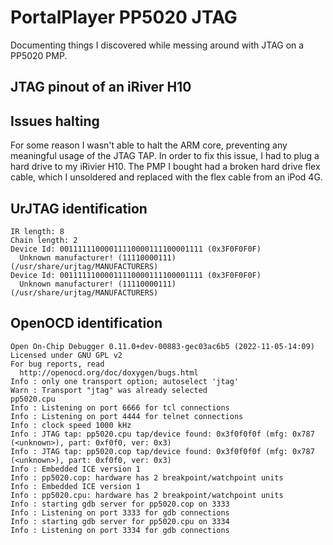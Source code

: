 # PortalPlayer PP5020 JTAG

Documenting things I discovered while messing around with JTAG on a PP5020 PMP.

## JTAG pinout of an iRiver H10

## Issues halting

For some reason I wasn't able to halt the ARM core, preventing any meaningful usage of the JTAG TAP. In order to fix this issue, I had to plug a hard drive to my iRivier H10. The PMP I bought had a broken hard drive flex cable, which I unsoldered and replaced with the flex cable from an iPod 4G.

## UrJTAG identification

```
IR length: 8
Chain length: 2
Device Id: 00111111000011110000111100001111 (0x3F0F0F0F)
  Unknown manufacturer! (11110000111) (/usr/share/urjtag/MANUFACTURERS)
Device Id: 00111111000011110000111100001111 (0x3F0F0F0F)
  Unknown manufacturer! (11110000111) (/usr/share/urjtag/MANUFACTURERS)
```

## OpenOCD identification

```
Open On-Chip Debugger 0.11.0+dev-00883-gec03ac6b5 (2022-11-05-14:09)
Licensed under GNU GPL v2
For bug reports, read
  http://openocd.org/doc/doxygen/bugs.html
Info : only one transport option; autoselect 'jtag'
Warn : Transport "jtag" was already selected
pp5020.cpu
Info : Listening on port 6666 for tcl connections
Info : Listening on port 4444 for telnet connections
Info : clock speed 1000 kHz
Info : JTAG tap: pp5020.cpu tap/device found: 0x3f0f0f0f (mfg: 0x787 (<unknown>), part: 0xf0f0, ver: 0x3)
Info : JTAG tap: pp5020.cop tap/device found: 0x3f0f0f0f (mfg: 0x787 (<unknown>), part: 0xf0f0, ver: 0x3)
Info : Embedded ICE version 1
Info : pp5020.cop: hardware has 2 breakpoint/watchpoint units
Info : Embedded ICE version 1
Info : pp5020.cpu: hardware has 2 breakpoint/watchpoint units
Info : starting gdb server for pp5020.cop on 3333
Info : Listening on port 3333 for gdb connections
Info : starting gdb server for pp5020.cpu on 3334
Info : Listening on port 3334 for gdb connections
```
